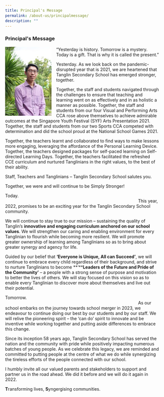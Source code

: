 ```yaml
---
title: Principal's Message
permalink: /about-us/principalmessage/
description: ""
---
```

### Principal's Message <br>


<img src="/images/Tanglin%20Principal.jpg" style= "width: 30%; margin-right:15px;" align = "left">
“Yesterday is history. Tomorrow is a mystery. Today is a gift. That is why it is called the present.”

Yesterday. As we look back on the pandemic-disrupted year that is 2021, we are heartened that Tanglin Secondary School has emerged stronger, together.

Together, the staff and students navigated through the challenges to ensure that teaching and learning went on as effectively and in as holistic a manner as possible. Together, the staff and students from our four Visual and Performing Arts CCA rose above themselves to achieve admirable outcomes at the Singapore Youth Festival (SYF) Arts Presentation 2021. Together, the staff and students from our two Sports CCA competed with determination and did the school proud at the National School Games 2021.

Together, the teachers learnt and collaborated to find ways to make lessons more engaging, leveraging the affordance of the Personal Learning Device. Together, the teachers designed packages for self-paced learning on Self-directed Learning Days. Together, the teachers facilitated the refreshed CCE curriculum and nurtured Tanglinians in the right values, to the best of their ability.      

Staff, Teachers and Tanglinians – Tanglin Secondary School salutes you.

Together, we were and will continue to be Simply Stronger!

Today.                                                                                                                                                                                                                                  This year, 2022, promises to be an exciting year for the Tanglin Secondary School community.

We will continue to stay true to our mission – sustaining the quality of Tanglin’s **innovative and engaging curriculum anchored on our school values**. We will strengthen our caring and enabling environment for every Tanglinian to flourish while becoming more resilient. We will promote greater ownership of learning among Tanglinians so as to bring about greater synergy and agency for life.

Guided by our belief that **‘Everyone is Unique, All can Succeed’**, we will continue to embrace every child regardless of their background, and strive to nurture Tanglinians to become **‘****Leaders of the Future and Pride of the Community’** – a people with a strong sense of purpose and motivation to better the lives of others. We will stay focused on this vision so as to enable every Tanglinian to discover more about themselves and live out their potential.

Tomorrow.                                                                                                                                                                                                                            As our school embarks on the journey towards school merger in 2023, we endeavour to continue doing our best by our students and by our staff. We will relive the pioneering spirit – the ‘can do’ spirit to innovate and be inventive while working together and putting aside differences to embrace this change.

Since its inception 58 years ago, Tanglin Secondary School has served the nation and the community with pride while positively impacting numerous batches of young people. As we celebrate this legacy, we are reminded and committed to putting people at the centre of what we do while synergizing the tireless efforts of the people connected with our school.

I humbly invite all our valued parents and stakeholders to support and partner us in the road ahead. We did it before and we will do it again in 2022.

**T**ransforming lives, **S**yngergising communities.